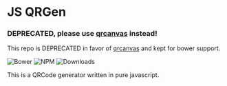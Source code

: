 JS QRGen
===

### DEPRECATED, please use [qrcanvas](https://github.com/gera2ld/qrcanvas) instead!

This repo is DEPRECATED in favor of [qrcanvas](https://github.com/gera2ld/qrcanvas) and kept for bower support.

![Bower](https://img.shields.io/bower/v/jsqrgen.svg)
![NPM](https://img.shields.io/npm/v/jsqrgen.svg)
![Downloads](https://img.shields.io/npm/dt/jsqrgen.svg)

This is a QRCode generator written in pure javascript.
